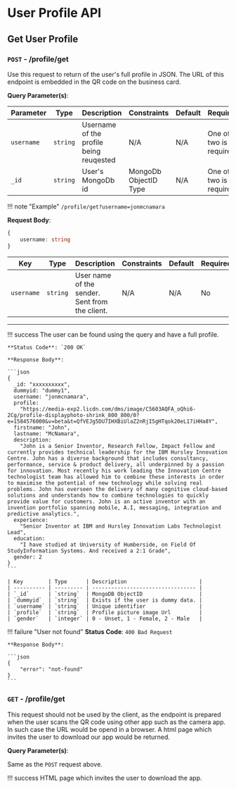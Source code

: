 # User Profile API

## Get User Profile

### `POST` - /profile/get

Use this request to return of the user's full profile in JSON. The URL of this endpoint is embedded in the QR code on the business card.

<!-- !!! warning "Authorization"
    `none` -->


**Query Parameter(s)**:

| Parameter  | Type     | Description                             | Constraints           | Default | Required               |
| ---------- | -------- | --------------------------------------- | --------------------- | ------- | ---------------------- |
| `username` | `string` | Username of the profile being reuqested | N/A                   | N/A     | One of two is required |
| `_id`      | `string` | User's MongoDb id                       | MongoDb ObjectID Type | N/A     | One of two is required |

!!! note "Example"
    `/profile/get?username=jonmcnamara`


**Request Body**:

```typescript
{
    username: string
}
```

| Key        | Type     | Description                                    | Constraints | Default | Required |
| ---------- | -------- | ---------------------------------------------- | ----------- | ------- | -------- |
| `username` | `string` | User name of the sender. Sent from the client. | N/A         | N/A     | No       |


---

!!! success
    The user can be found using the query and have a full profile.

    **Status Code**: `200 OK`

    **Response Body**:

    ```json
    {
      _id: "xxxxxxxxxx",
      dummyid: "dummy1",
      username: "jonmcnamara",
      profile:
        "https://media-exp2.licdn.com/dms/image/C5603AQFA_oQhi6-2Cg/profile-displayphoto-shrink_800_800/0?e=1584576000&v=beta&t=QfVEJg5DU7IHXBiUlaZ2nRjI5gHTqok20eL17iHHa8Y",
      firstname: "John",
      lastname: "McNamara",
      description:
        "John is a Senior Inventor, Research Fellow, Impact Fellow and currently provides technical leadership for the IBM Hursley Innovation Centre. John has a diverse background that includes consultancy, performance, service & product delivery, all underpinned by a passion for innovation. Most recently his work leading the Innovation Centre technologist team has allowed him to combine these interests in order to maximise the potential of new technology while solving real problems. John has overseen the delivery of many cognitive cloud-based solutions and understands how to combine technologies to quickly provide value for customers. John is an active inventor with an invention portfolio spanning mobile, A.I, messaging, integration and predictive analytics.",
      experience:
        "Senior Inventor at IBM and Hursley Innovation Labs Technologist Lead",
      education:
        "I have studied at University of Humberside, on Field Of StudyInformation Systems. And received a 2:1 Grade",
      gender: 2
    }
    ```

    | Key        | Type      | Description                       |
    | ---------- | --------- | --------------------------------- |
    | `_id`      | `string`  | MongoDB ObjectID                  |
    | `dummyid`  | `string`  | Exists if the user is dummy data. |
    | `username` | `string`  | Unique identifier                 |
    | `profile`  | `string`  | Profile picture image Url         |
    | `gender`   | `integer` | 0 - Unset, 1 - Female, 2 - Male   |

!!! failure "User not found"
    **Status Code**: `400 Bad Request`

    **Response Body**:

    ```json
    {
        "error": "not-found"
    }
    ```

### `GET` - /profile/get

This request should not be used by the client, as the endpoint is prepared when the user scans the QR code using other app such as the camera app. 
In such case the URL would be opend in a browser. A html page which invites the user to download our app would be returned.

**Query Parameter(s)**:

Same as the `POST` request above.

!!! success
    HTML page which invites the user to download the app.